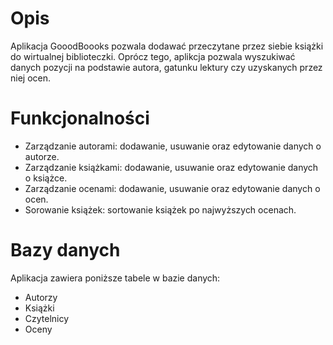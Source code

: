 # Opis
Aplikacja GooodBoooks pozwala dodawać przeczytane przez siebie książki do wirtualnej biblioteczki. Oprócz tego, aplikcja pozwala wyszukiwać danych pozycji na podstawie autora, gatunku lektury czy uzyskanych przez niej ocen.

# Funkcjonalności
- Zarządzanie autorami: dodawanie, usuwanie oraz edytowanie danych o autorze.
- Zarządzanie książkami: dodawanie, usuwanie oraz edytowanie danych o książce.
- Zarządzanie ocenami: dodawanie, usuwanie oraz edytowanie danych o ocen.
- Sorowanie książek: sortowanie książek po najwyższych ocenach.

# Bazy danych
Aplikacja zawiera poniższe tabele w bazie danych:
- Autorzy
- Książki
- Czytelnicy
- Oceny

